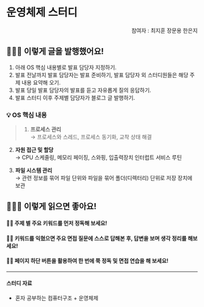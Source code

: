 # 운영체제 스터디

<div align="right">
  참여자 : 
  <a src="https://github.com/JitHoon" alt="최지훈"> 최지훈 </a>
  <a src="https://github.com/moonyah" alt="장문용"> 장문용 </a>
  <a src="https://github.com/lilviolie" alt="한은지"> 한은지</a>
</div>

## 🧑🏻‍💻 이렇게 글을 발행했어요!

1. 아래 OS 핵심 내용별로 발표 담당자 지정하기.
2. 발표 전날까지 발표 담당자는 발표 준비하기, 발표 담당자 외 스터디원들은 해당 주제 내용 요약해 오기.
3. 발표 당일 발표 담당자의 발표를 듣고 자유롭게 질의 응답하기.
4. 발표 스터디 이후 주제별 담당자가 블로그 글 발행하기.

### 💡 OS 핵심 내용
> 1. **프로세스 관리**  
    → 프로세스와 스레드, 프로세스 동기화, 교착 상태 해결
>  
  2. **자원 접근 및 할당**  
    → CPU 스케줄링, 메모리 페이징, 스와핑, 입출력장치 인터럽트 서비스 루틴
> 
  3. **파일 시스템 관리**  
    → 관련 정보를 묶어 파일 단위와 파일을 묶어 폴더(디렉터리) 단위로 저장 장치에 보관

## 🧑🏻‍💻 이렇게 읽으면 좋아요!

#### 👊🏻 주제 별 주요 키워드를 먼저 정독해 보세요!

#### 👊🏻 키워드를 익혔으면 주요 면접 질문에 스스로 답해본 후, 답변을 보며 생각 정리를 해보세요!

#### 👊🏻 페이지 하단 버튼을 활용하여 한 번에 쭉 정독 및 면접 연습을 해 보세요!

---
#### 스터디 자료
- 혼자 공부하는 컴퓨터구조 + 운영체제
